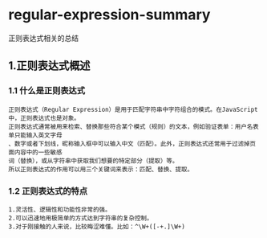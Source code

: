 # regular-expression-summary
正则表达式相关的总结

## 1.正则表达式概述
### 1.1 什么是正则表达式
```
正则表达式（Regular Expression）是用于匹配字符串中字符组合的模式。在JavaScript中，正则表达式也是对象。
正则表达式通常被用来检索、替换那些符合某个模式（规则）的文本，例如验证表单：用户名表单只能输入英文字母
、数字或者下划线，昵称输入框中可以输入中文（匹配）。此外，正则表达式还常用于过滤掉页面内容中的一些敏感
词（替换），或从字符串中获取我们想要的特定部分（提取）等。
所以正则表达式的作用可以用三个关键词来表示：匹配、替换、提取。
```
### 1.2 正则表达式的特点
```
1.灵活性、逻辑性和功能性非常的强。
2.可以迅速地用极简单的方式达到字符串的复杂控制。
3.对于刚接触的人来说，比较晦涩难懂。比如：^\W+([-+.]\W+)
```
